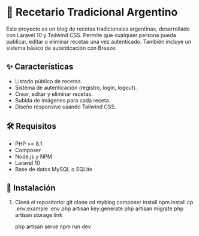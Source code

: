 # 🥘 Recetario Tradicional Argentino

Este proyecto es un blog de recetas tradicionales argentinas, desarrollado con Laravel 10 y Tailwind CSS. Permite que cualquier persona pueda publicar, editar o eliminar recetas una vez autenticado. También incluye un sistema básico de autenticación con Breeze.

## ✨ Características

- Listado público de recetas.
- Sistema de autenticación (registro, login, logout).
- Crear, editar y eliminar recetas.
- Subida de imágenes para cada receta.
- Diseño responsive usando Tailwind CSS.

## 🛠️ Requisitos

- PHP >= 8.1
- Composer
- Node.js y NPM
- Laravel 10
- Base de datos MySQL o SQLite

## 🚀 Instalación

1. Cloná el repositorio:
    git clone 
    cd myblog
    composer install
    npm install
    cp .env.example .env
    php artisan key:generate
    php artisan migrate
    php artisan storage:link

    php artisan serve
    npm run dev
